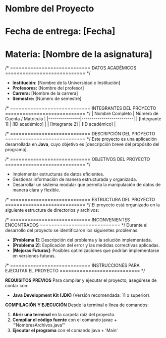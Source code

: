 # Nombre del Proyecto
# Fecha de entrega: [Fecha]
# Materia: [Nombre de la asignatura]

/* ============================
   DATOS ACADÉMICOS
   ============================ */
- **Institución:** [Nombre de la Universidad o Institución]
- **Profesores:** [Nombre del profesor]
- **Carrera:** [Nombre de la carrera]
- **Semestre:** [Número de semestre]

/* ============================
   INTEGRANTES DEL PROYECTO
   ============================ */
| Nombre Completo | Número de Cuenta / Matrícula |
|----------------|--------------------------|
| [Integrante 1] | [ID académico]           |
| [Integrante 2] | [ID académico]           |

/* ============================
   DESCRIPCIÓN DEL PROYECTO
   ============================ */
Este proyecto es una aplicación desarrollada en **Java**, cuyo objetivo es [descripción breve del propósito del programa].

/* ============================
   OBJETIVOS DEL PROYECTO
   ============================ */
  - Implementar estructuras de datos eficientes.
  - Gestionar información de manera estructurada y organizada.
  - Desarrollar un sistema modular que permita la manipulación de datos de manera clara y flexible.

/* ============================
   ESTRUCTURA DEL PROYECTO
   ============================ */
El proyecto está organizado en la siguiente estructura de directorios y archivos:


/* ============================
   INCONVENIENTES ENCONTRADOS
   ============================ */
Durante el desarrollo del proyecto se identificaron los siguientes problemas:

- **[Problema 1]**: Descripción del problema y la solución implementada.
- **[Problema 2]**: Explicación del error y las medidas correctivas aplicadas.
- **[Mejoras Futuras]**: Posibles optimizaciones que podrían implementarse en versiones futuras.

/* ============================
   INSTRUCCIONES PARA EJECUTAR EL PROYECTO
   ============================ */

**REQUISITOS PREVIOS**
Para compilar y ejecutar el proyecto, asegúrese de contar con:
- **Java Development Kit (JDK)** (Versión recomendada: 11 o superior).

**COMPILACIÓN Y EJECUCIÓN**
Desde la terminal o línea de comandos:

1. **Abrir una terminal** en la carpeta raíz del proyecto.
2. **Compilar el código fuente** con el comando javac + '"NombresArchivos.java"'
3. **Ejecutar el programa** con el comando java + 'Main'
